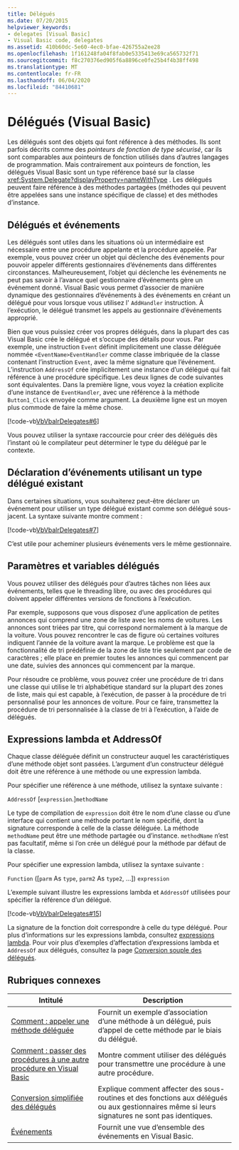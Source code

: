```yaml
---
title: Délégués
ms.date: 07/20/2015
helpviewer_keywords:
- delegates [Visual Basic]
- Visual Basic code, delegates
ms.assetid: 410b60dc-5e60-4ec0-bfae-426755a2ee28
ms.openlocfilehash: 1f161248fa04f8fab0e5335413e69ca565732f71
ms.sourcegitcommit: f8c270376ed905f6a8896ce0fe25b4f4b38ff498
ms.translationtype: MT
ms.contentlocale: fr-FR
ms.lasthandoff: 06/04/2020
ms.locfileid: "84410681"
---
```

# <a name="delegates-visual-basic"></a>Délégués (Visual Basic)

Les délégués sont des objets qui font référence à des méthodes. Ils sont parfois décrits comme des *pointeurs de fonction de type sécurisé*, car ils sont comparables aux pointeurs de fonction utilisés dans d’autres langages de programmation. Mais contrairement aux pointeurs de fonction, les délégués Visual Basic sont un type référence basé sur la classe <xref:System.Delegate?displayProperty=nameWithType> . Les délégués peuvent faire référence à des méthodes partagées (méthodes qui peuvent être appelées sans une instance spécifique de classe) et des méthodes d’instance.

## <a name="delegates-and-events"></a>Délégués et événements

Les délégués sont utiles dans les situations où un intermédiaire est nécessaire entre une procédure appelante et la procédure appelée. Par exemple, vous pouvez créer un objet qui déclenche des événements pour pouvoir appeler différents gestionnaires d’événements dans différentes circonstances. Malheureusement, l’objet qui déclenche les événements ne peut pas savoir à l’avance quel gestionnaire d’événements gère un événement donné. Visual Basic vous permet d’associer de manière dynamique des gestionnaires d’événements à des événements en créant un délégué pour vous lorsque vous utilisez l' `AddHandler` instruction. À l’exécution, le délégué transmet les appels au gestionnaire d’événements approprié.

Bien que vous puissiez créer vos propres délégués, dans la plupart des cas Visual Basic crée le délégué et s’occupe des détails pour vous. Par exemple, une instruction `Event` définit implicitement une classe déléguée nommée `<EventName>EventHandler` comme classe imbriquée de la classe contenant l’instruction `Event`, avec la même signature que l’événement. L’instruction `AddressOf` crée implicitement une instance d’un délégué qui fait référence à une procédure spécifique. Les deux lignes de code suivantes sont équivalentes. Dans la première ligne, vous voyez la création explicite d’une instance de `EventHandler`, avec une référence à la méthode `Button1_Click` envoyée comme argument. La deuxième ligne est un moyen plus commode de faire la même chose.

[!code-vb[VbVbalrDelegates#6](~/samples/snippets/visualbasic/VS_Snippets_VBCSharp/VbVbalrDelegates/VB/Class1.vb#6)]

Vous pouvez utiliser la syntaxe raccourcie pour créer des délégués dès l’instant où le compilateur peut déterminer le type du délégué par le contexte.

## <a name="declaring-events-that-use-an-existing-delegate-type"></a>Déclaration d’événements utilisant un type délégué existant

Dans certaines situations, vous souhaiterez peut-être déclarer un événement pour utiliser un type délégué existant comme son délégué sous-jacent. La syntaxe suivante montre comment :

[!code-vb[VbVbalrDelegates#7](~/samples/snippets/visualbasic/VS_Snippets_VBCSharp/VbVbalrDelegates/VB/Class1.vb#7)]

C’est utile pour acheminer plusieurs événements vers le même gestionnaire.

## <a name="delegate-variables-and-parameters"></a>Paramètres et variables délégués

Vous pouvez utiliser des délégués pour d’autres tâches non liées aux événements, telles que le threading libre, ou avec des procédures qui doivent appeler différentes versions de fonctions à l’exécution.

Par exemple, supposons que vous disposez d’une application de petites annonces qui comprend une zone de liste avec les noms de voitures. Les annonces sont triées par titre, qui correspond normalement à la marque de la voiture. Vous pouvez rencontrer le cas de figure où certaines voitures indiquent l’année de la voiture avant la marque. Le problème est que la fonctionnalité de tri prédéfinie de la zone de liste trie seulement par code de caractères ; elle place en premier toutes les annonces qui commencent par une date, suivies des annonces qui commencent par la marque.

Pour résoudre ce problème, vous pouvez créer une procédure de tri dans une classe qui utilise le tri alphabétique standard sur la plupart des zones de liste, mais qui est capable, à l’exécution, de passer à la procédure de tri personnalisé pour les annonces de voiture. Pour ce faire, transmettez la procédure de tri personnalisée à la classe de tri à l’exécution, à l’aide de délégués.

## <a name="addressof-and-lambda-expressions"></a>Expressions lambda et AddressOf

Chaque classe déléguée définit un constructeur auquel les caractéristiques d’une méthode objet sont passées. L’argument d’un constructeur délégué doit être une référence à une méthode ou une expression lambda.

Pour spécifier une référence à une méthode, utilisez la syntaxe suivante :

`AddressOf` [`expression`.]`methodName`

Le type de compilation de `expression` doit être le nom d’une classe ou d’une interface qui contient une méthode portant le nom spécifié, dont la signature corresponde à celle de la classe déléguée. La méthode `methodName` peut être une méthode partagée ou d’instance. `methodName` n’est pas facultatif, même si l’on crée un délégué pour la méthode par défaut de la classe.

Pour spécifier une expression lambda, utilisez la syntaxe suivante :

`Function` ([`parm` As `type`, `parm2` As `type2`, ...]) `expression`

L’exemple suivant illustre les expressions lambda et `AddressOf` utilisées pour spécifier la référence d’un délégué.

[!code-vb[VbVbalrDelegates#15](~/samples/snippets/visualbasic/VS_Snippets_VBCSharp/VbVbalrDelegates/VB/Class2.vb#15)]

La signature de la fonction doit correspondre à celle du type délégué. Pour plus d’informations sur les expressions lambda, consultez [expressions lambda](../procedures/lambda-expressions.md). Pour voir plus d’exemples d’affectation d’expressions lambda et `AddressOf` aux délégués, consultez la page [Conversion souple des délégués](relaxed-delegate-conversion.md).

## <a name="related-topics"></a>Rubriques connexes

|Intitulé|Description|
|-----------|-----------------|
|[Comment : appeler une méthode déléguée](how-to-invoke-a-delegate-method.md)|Fournit un exemple d’association d’une méthode à un délégué, puis d’appel de cette méthode par le biais du délégué.|
|[Comment : passer des procédures à une autre procédure en Visual Basic](how-to-pass-procedures-to-another-procedure.md)|Montre comment utiliser des délégués pour transmettre une procédure à une autre procédure.|
|[Conversion simplifiée des délégués](relaxed-delegate-conversion.md)|Explique comment affecter des sous-routines et des fonctions aux délégués ou aux gestionnaires même si leurs signatures ne sont pas identiques.|
|[Événements](../events/index.md)|Fournit une vue d’ensemble des événements en Visual Basic.|
